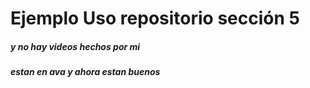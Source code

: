 # Ejemplo Uso repositorio sección 5


##### y no hay videos hechos por mi
##### estan en ava y ahora estan buenos